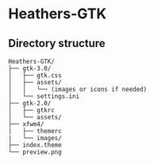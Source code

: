 # Heathers-GTK

## Directory structure
```
Heathers-GTK/
├── gtk-3.0/
│   ├── gtk.css
│   ├── assets/
│   │   └── (images or icons if needed)
│   └── settings.ini
├── gtk-2.0/
│   ├── gtkrc
│   └── assets/
├── xfwm4/
|   ├── themerc
|   └── images/
├── index.theme
└── preview.png

```